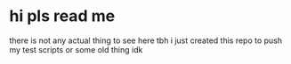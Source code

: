 # hi pls read me
there is not any actual thing to see here tbh
i just created this repo to push my test scripts or some old thing idk
